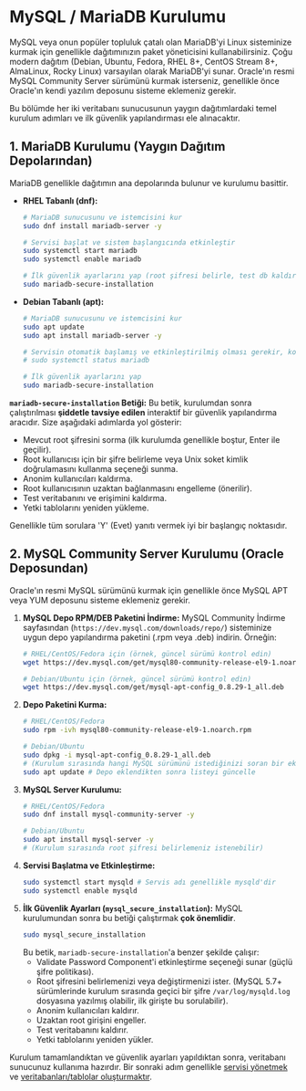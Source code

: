 # MySQL / MariaDB Kurulumu

MySQL veya onun popüler topluluk çatalı olan MariaDB'yi Linux sisteminize kurmak için genellikle dağıtımınızın paket yöneticisini kullanabilirsiniz. Çoğu modern dağıtım (Debian, Ubuntu, Fedora, RHEL 8+, CentOS Stream 8+, AlmaLinux, Rocky Linux) varsayılan olarak MariaDB'yi sunar. Oracle'ın resmi MySQL Community Server sürümünü kurmak isterseniz, genellikle önce Oracle'ın kendi yazılım deposunu sisteme eklemeniz gerekir.

Bu bölümde her iki veritabanı sunucusunun yaygın dağıtımlardaki temel kurulum adımları ve ilk güvenlik yapılandırması ele alınacaktır.

## 1. MariaDB Kurulumu (Yaygın Dağıtım Depolarından)

MariaDB genellikle dağıtımın ana depolarında bulunur ve kurulumu basittir.

*   **RHEL Tabanlı (dnf):**
    ```bash
    # MariaDB sunucusunu ve istemcisini kur
    sudo dnf install mariadb-server -y

    # Servisi başlat ve sistem başlangıcında etkinleştir
    sudo systemctl start mariadb
    sudo systemctl enable mariadb

    # İlk güvenlik ayarlarını yap (root şifresi belirle, test db kaldır vb.)
    sudo mariadb-secure-installation 
    ```
*   **Debian Tabanlı (apt):**
    ```bash
    # MariaDB sunucusunu ve istemcisini kur
    sudo apt update
    sudo apt install mariadb-server -y

    # Servisin otomatik başlamış ve etkinleştirilmiş olması gerekir, kontrol et:
    # sudo systemctl status mariadb

    # İlk güvenlik ayarlarını yap
    sudo mariadb-secure-installation
    ```

**`mariadb-secure-installation` Betiği:**
Bu betik, kurulumdan sonra çalıştırılması **şiddetle tavsiye edilen** interaktif bir güvenlik yapılandırma aracıdır. Size aşağıdaki adımlarda yol gösterir:
*   Mevcut root şifresini sorma (ilk kurulumda genellikle boştur, Enter ile geçilir).
*   Root kullanıcısı için bir şifre belirleme veya Unix soket kimlik doğrulamasını kullanma seçeneği sunma.
*   Anonim kullanıcıları kaldırma.
*   Root kullanıcısının uzaktan bağlanmasını engelleme (önerilir).
*   Test veritabanını ve erişimini kaldırma.
*   Yetki tablolarını yeniden yükleme.

Genellikle tüm sorulara 'Y' (Evet) yanıtı vermek iyi bir başlangıç noktasıdır.

## 2. MySQL Community Server Kurulumu (Oracle Deposundan)

Oracle'ın resmi MySQL sürümünü kurmak için genellikle önce MySQL APT veya YUM deposunu sisteme eklemeniz gerekir.

1.  **MySQL Depo RPM/DEB Paketini İndirme:**
    MySQL Community İndirme sayfasından (`https://dev.mysql.com/downloads/repo/`) sisteminize uygun depo yapılandırma paketini (.rpm veya .deb) indirin. Örneğin:
    ```bash
    # RHEL/CentOS/Fedora için (örnek, güncel sürümü kontrol edin)
    wget https://dev.mysql.com/get/mysql80-community-release-el9-1.noarch.rpm 

    # Debian/Ubuntu için (örnek, güncel sürümü kontrol edin)
    wget https://dev.mysql.com/get/mysql-apt-config_0.8.29-1_all.deb
    ```
2.  **Depo Paketini Kurma:**
    ```bash
    # RHEL/CentOS/Fedora
    sudo rpm -ivh mysql80-community-release-el9-1.noarch.rpm

    # Debian/Ubuntu
    sudo dpkg -i mysql-apt-config_0.8.29-1_all.deb
    # (Kurulum sırasında hangi MySQL sürümünü istediğinizi soran bir ekran çıkabilir)
    sudo apt update # Depo eklendikten sonra listeyi güncelle
    ```
3.  **MySQL Server Kurulumu:**
    ```bash
    # RHEL/CentOS/Fedora
    sudo dnf install mysql-community-server -y

    # Debian/Ubuntu
    sudo apt install mysql-server -y 
    # (Kurulum sırasında root şifresi belirlemeniz istenebilir)
    ```
4.  **Servisi Başlatma ve Etkinleştirme:**
    ```bash
    sudo systemctl start mysqld # Servis adı genellikle mysqld'dir
    sudo systemctl enable mysqld
    ```
5.  **İlk Güvenlik Ayarları (`mysql_secure_installation`):**
    MySQL kurulumundan sonra bu betiği çalıştırmak **çok önemlidir**.
    ```bash
    sudo mysql_secure_installation
    ```
    Bu betik, `mariadb-secure-installation`'a benzer şekilde çalışır:
    *   Validate Password Component'i etkinleştirme seçeneği sunar (güçlü şifre politikası).
    *   Root şifresini belirlemenizi veya değiştirmenizi ister. (MySQL 5.7+ sürümlerinde kurulum sırasında geçici bir şifre `/var/log/mysqld.log` dosyasına yazılmış olabilir, ilk girişte bu sorulabilir).
    *   Anonim kullanıcıları kaldırır.
    *   Uzaktan root girişini engeller.
    *   Test veritabanını kaldırır.
    *   Yetki tablolarını yeniden yükler.

Kurulum tamamlandıktan ve güvenlik ayarları yapıldıktan sonra, veritabanı sunucunuz kullanıma hazırdır. Bir sonraki adım genellikle [servisi yönetmek](mysql-servisini-calistirmak.md) ve [veritabanları/tablolar oluşturmaktır](veritabani-ve-tablo-olusturmak.md).
